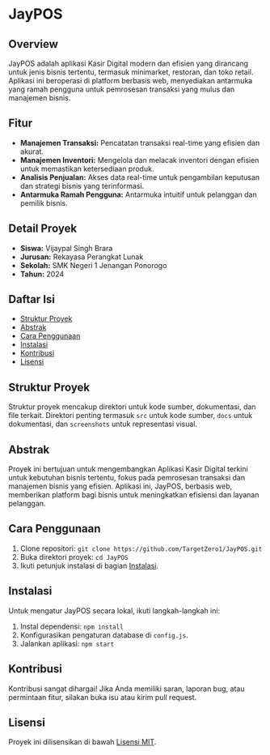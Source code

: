 # JayPOS

## Overview
JayPOS adalah aplikasi Kasir Digital modern dan efisien yang dirancang untuk jenis bisnis tertentu, termasuk minimarket, restoran, dan toko retail. Aplikasi ini beroperasi di platform berbasis web, menyediakan antarmuka yang ramah pengguna untuk pemrosesan transaksi yang mulus dan manajemen bisnis.

## Fitur
- **Manajemen Transaksi:** Pencatatan transaksi real-time yang efisien dan akurat.
- **Manajemen Inventori:** Mengelola dan melacak inventori dengan efisien untuk memastikan ketersediaan produk.
- **Analisis Penjualan:** Akses data real-time untuk pengambilan keputusan dan strategi bisnis yang terinformasi.
- **Antarmuka Ramah Pengguna:** Antarmuka intuitif untuk pelanggan dan pemilik bisnis.

## Detail Proyek
- **Siswa:** Vijaypal Singh Brara
- **Jurusan:** Rekayasa Perangkat Lunak
- **Sekolah:** SMK Negeri 1 Jenangan Ponorogo
- **Tahun:** 2024

## Daftar Isi
- [Struktur Proyek](#struktur-proyek)
- [Abstrak](#abstrak)
- [Cara Penggunaan](#cara-penggunaan)
- [Instalasi](#instalasi)
- [Kontribusi](#kontribusi)
- [Lisensi](#lisensi)

## Struktur Proyek
Struktur proyek mencakup direktori untuk kode sumber, dokumentasi, dan file terkait. Direktori penting termasuk `src` untuk kode sumber, `docs` untuk dokumentasi, dan `screenshots` untuk representasi visual.

## Abstrak
Proyek ini bertujuan untuk mengembangkan Aplikasi Kasir Digital terkini untuk kebutuhan bisnis tertentu, fokus pada pemrosesan transaksi dan manajemen bisnis yang efisien. Aplikasi ini, JayPOS, berbasis web, memberikan platform bagi bisnis untuk meningkatkan efisiensi dan layanan pelanggan.

## Cara Penggunaan
1. Clone repositori: `git clone https://github.com/TargetZero1/JayPOS.git`
2. Buka direktori proyek: `cd JayPOS`
3. Ikuti petunjuk instalasi di bagian [Instalasi](#instalasi).

## Instalasi
Untuk mengatur JayPOS secara lokal, ikuti langkah-langkah ini:
1. Instal dependensi: `npm install`
2. Konfigurasikan pengaturan database di `config.js`.
3. Jalankan aplikasi: `npm start`

## Kontribusi
Kontribusi sangat dihargai! Jika Anda memiliki saran, laporan bug, atau permintaan fitur, silakan buka isu atau kirim pull request.

## Lisensi
Proyek ini dilisensikan di bawah [Lisensi MIT](LICENSE).

